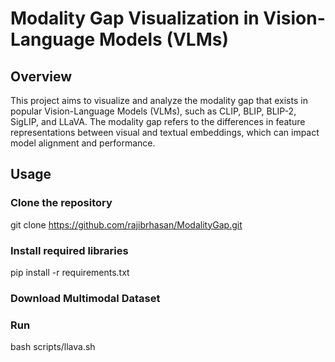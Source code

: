 # Modality Gap Visualization in Vision-Language Models (VLMs)
## Overview
This project aims to visualize and analyze the modality gap that exists in popular Vision-Language Models (VLMs), such as CLIP, BLIP, BLIP-2, SigLIP, and LLaVA. The modality gap refers to the differences in feature representations between visual and textual embeddings, which can impact model alignment and performance.

## Usage
### Clone the repository
git clone https://github.com/rajibrhasan/ModalityGap.git 

### Install required libraries
pip install -r requirements.txt

### Download Multimodal Dataset

### Run
bash scripts/llava.sh

